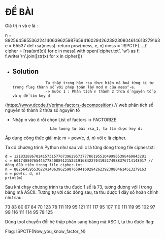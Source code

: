 # ĐỀ BÀI

Giá trị n và e là : 

n = 882564595536224140639625987659416029426239230804614613279163
e = 65537
def rsa(mess):
    return pow(mess, e, n)
mess = 'ISPCTF{....}'
cipher = [rsa(ord(c)) for c in mess]
with open('cipher.txt', 'w') as f:
    f.write('\n'.join([str(x) for x in cipher]))

  - ## Solution
                       Ta thấy trong hàm rsa thực hiện mã hoá từng kí tự trong flag thành số với phép toán lấy mod n của mess^-e.
                       -> Bước 1 : Phân tích n thành 2 thừa ố nguyên tố p và q để tìm key d

  (https://www.dcode.fr/prime-factors-decomposition)  // web phân tích số nguyên tố thành 2 thừa số nguyên tố
                       

- Nhập n vào ô rồi chọn List of factors -> FACTORIZE

                       Làm tương tự bài rsa_1, ta tìm được key d: 

Áp dụng công thức giải mã: m = pow(c, d, n) với c là cipher.

Ta có chương trình Python như sau với c là từng dòng trong file cipher.txt:

    d = 121832886702415731577073962957377780195510499965398469843281
    c = 601748807654457784008912152319168422704193274988376714148917 // dòng đầu tiên trong file cipher.txt
    n = 882564595536224140639625987659416029426239230804614613279163
    m = pow(c, d, n)
    print(m)
Sau khi chạy chương trình ta thu được 1 số là 73, tương đương với I trong bảng mã ASCII. Tương tự với các dòng sau, ta thu được 1 dãy số hoàn chỉnh như sau:

73 83 80 67 84 70 123 78 111 119 95 121 111 117 95 107 110 111 119 95 102 97 99 116 111 114 95 78 125

Dùng tool chuyển đổi hệ thập phân sang bảng mã ASCII, ta thu được flag: 

Flag: ISPCTF{Now_you_know_factor_N}
